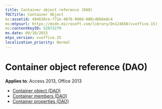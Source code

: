 ```yaml
---
title: Container object reference (DAO)
TOCTitle: Container Object
ms:assetid: 494630ce-f71e-4876-990d-088cd8b6e8c4
ms:mtpsurl: https://msdn.microsoft.com/library/Dn124656(v=office.15)
ms:contentKeyID: 52072279
ms.date: 09/18/2015
mtps_version: v=office.15
localization_priority: Normal
---
```


# Container object reference (DAO)

**Applies to**: Access 2013, Office 2013

- [Container object (DAO)](container-object-dao.md)
- [Container members (DAO)](container-members-dao.md)
- [Container properties (DAO)](container-properties-dao.md)

